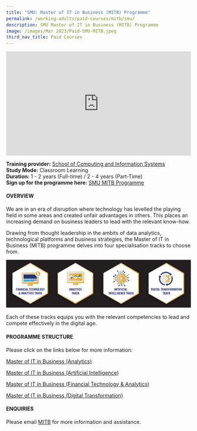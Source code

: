 ```yaml
---
title: "SMU: Master of IT in Business (MITB) Programme"
permalink: /working-adults/paid-courses/mitb/smu/
description: SMU Master of IT in Business (MITB) Programme
image: /images/Mar 2023/Paid-SMU-MITB.jpeg
third_nav_title: Paid Courses
---
```

<div style="max-width: 1280px">
    <div
        style="
            height: 0;
            overflow: hidden;
            position: relative;
            padding-bottom: 56.25%;
        "
    >
        <iframe
            src="https://www.youtube.com/embed/MSUB9w9kkf0"
            height="720"
            width="1280"
            frameborder="0"
            title="YouTube video player"
            allow="accelerometer; autoplay; clipboard-write; encrypted-media; gyroscope; picture-in-picture"
            style="
                top: 0;
                left: 0;
                right: 0;
                bottom: 0;
                height: 100%;
                border: none;
                max-width: 100%;
                position: absolute;
            "
        ></iframe>
    </div>
</div>

**Training provider:** [School of Computing and Information Systems](https://scis.smu.edu.sg/)<br>
**Study Mode:** Classroom Learning   
**Duration:** 1 - 2 years (Full-time) / 2 - 4 years (Part-Time)  
**Sign up for the programme here:** [SMU MITB Programme](https://scis.smu.edu.sg/master-it-business/apply-now)

#### **OVERVIEW**

We are in an era of disruption where technology has levelled the playing field in some areas and created unfair advantages in others. This places an increasing demand on business leaders to lead with the relevant know-how.

Drawing from thought leadership in the ambits of data analytics, technological platforms and business strategies, the Master of IT in Business (MITB) programme delves into four specialisation tracks to choose from.  

![SMU Master of IT in Business Programme Tracks](/images/Mar%202023/MITB-Icons.png)

Each of these tracks equips you with the relevant competencies to lead and compete effectively in the digital age.


#### **PROGRAMME STRUCTURE**

Please click on the links below for more information:   

[Master of IT in Business (Analytics)](https://scis.smu.edu.sg/master-it-business/analytics-track/curriculum)

[Master of IT in Business (Artificial Intelligence)](https://scis.smu.edu.sg/master-it-business/artificial-inteligence-track/curriculum)  

[Master of IT in Business (Financial Technology & Analytics)](https://scis.smu.edu.sg/master-it-business/financial-technology-and-analytics-track/curriculum)  

[Master of IT in Business (Digital Transformation)](https://scis.smu.edu.sg/master-it-business/digital-transformation-track/curriculum)

#### **ENQUIRIES**
Please email [MITB](https://scis.smu.edu.sg/master-it-business/academic-experience/faculty-staff/mitb-staff) for more information and assistance.
